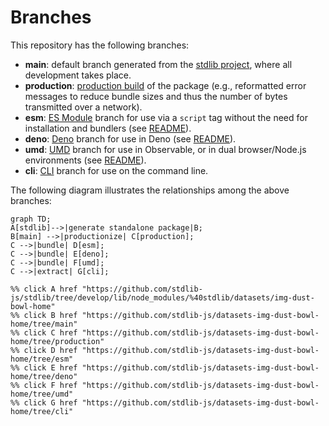 <!--

@license Apache-2.0

Copyright (c) 2023 The Stdlib Authors.

Licensed under the Apache License, Version 2.0 (the "License");
you may not use this file except in compliance with the License.
You may obtain a copy of the License at

    http://www.apache.org/licenses/LICENSE-2.0

Unless required by applicable law or agreed to in writing, software
distributed under the License is distributed on an "AS IS" BASIS,
WITHOUT WARRANTIES OR CONDITIONS OF ANY KIND, either express or implied.
See the License for the specific language governing permissions and
limitations under the License.

-->

# Branches

This repository has the following branches:

-   **main**: default branch generated from the [stdlib project][stdlib-url], where all development takes place.
-   **production**: [production build][production-url] of the package (e.g., reformatted error messages to reduce bundle sizes and thus the number of bytes transmitted over a network).
-   **esm**: [ES Module][esm-url] branch for use via a `script` tag without the need for installation and bundlers (see [README][esm-readme]).
-   **deno**: [Deno][deno-url] branch for use in Deno (see [README][deno-readme]).
-   **umd**: [UMD][umd-url] branch for use in Observable, or in dual browser/Node.js environments (see [README][umd-readme]).
-   **cli**: [CLI][cli-url] branch for use on the command line.

The following diagram illustrates the relationships among the above branches:

```mermaid
graph TD;
A[stdlib]-->|generate standalone package|B;
B[main] -->|productionize| C[production];
C -->|bundle| D[esm];
C -->|bundle| E[deno];
C -->|bundle| F[umd];
C -->|extract| G[cli];

%% click A href "https://github.com/stdlib-js/stdlib/tree/develop/lib/node_modules/%40stdlib/datasets/img-dust-bowl-home"
%% click B href "https://github.com/stdlib-js/datasets-img-dust-bowl-home/tree/main"
%% click C href "https://github.com/stdlib-js/datasets-img-dust-bowl-home/tree/production"
%% click D href "https://github.com/stdlib-js/datasets-img-dust-bowl-home/tree/esm"
%% click E href "https://github.com/stdlib-js/datasets-img-dust-bowl-home/tree/deno"
%% click F href "https://github.com/stdlib-js/datasets-img-dust-bowl-home/tree/umd"
%% click G href "https://github.com/stdlib-js/datasets-img-dust-bowl-home/tree/cli"
```

[stdlib-url]: https://github.com/stdlib-js/stdlib/tree/develop/lib/node_modules/%40stdlib/datasets/img-dust-bowl-home
[production-url]: https://github.com/stdlib-js/datasets-img-dust-bowl-home/tree/production
[deno-url]: https://github.com/stdlib-js/datasets-img-dust-bowl-home/tree/deno
[deno-readme]: https://github.com/stdlib-js/datasets-img-dust-bowl-home/blob/deno/README.md
[umd-url]: https://github.com/stdlib-js/datasets-img-dust-bowl-home/tree/umd
[umd-readme]: https://github.com/stdlib-js/datasets-img-dust-bowl-home/blob/umd/README.md
[esm-url]: https://github.com/stdlib-js/datasets-img-dust-bowl-home/tree/esm
[esm-readme]: https://github.com/stdlib-js/datasets-img-dust-bowl-home/blob/esm/README.md
[cli-url]: https://github.com/stdlib-js/datasets-img-dust-bowl-home/tree/cli
